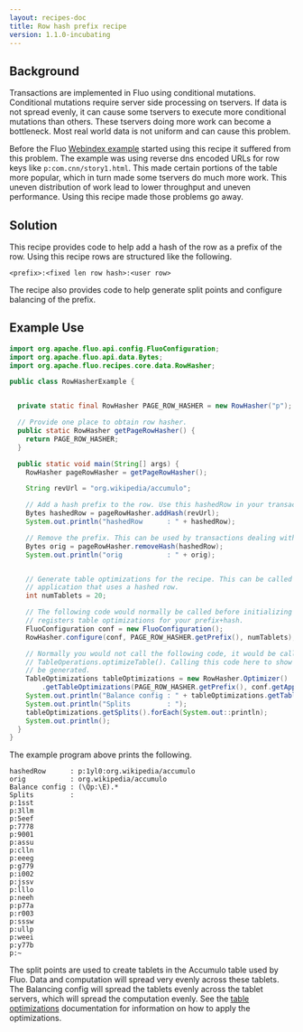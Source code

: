 ```yaml
---
layout: recipes-doc
title: Row hash prefix recipe
version: 1.1.0-incubating
---
```

## Background

Transactions are implemented in Fluo using conditional mutations.  Conditional
mutations require server side processing on tservers.  If data is not spread
evenly, it can cause some tservers to execute more conditional mutations than
others.  These tservers doing more work can become a bottleneck.  Most real
world data is not uniform and can cause this problem.

Before the Fluo [Webindex example][1] started using this recipe it suffered
from this problem.  The example was using reverse dns encoded URLs for row keys
like `p:com.cnn/story1.html`.  This made certain portions of the table more
popular, which in turn made some tservers do much more work.  This uneven
distribution of work lead to lower throughput and uneven performance.  Using
this recipe made those problems go away.

## Solution

This recipe provides code to help add a hash of the row as a prefix of the row.
Using this recipe rows are structured like the following.

```
<prefix>:<fixed len row hash>:<user row>
```

The recipe also provides code to help generate split points and configure
balancing of the prefix.

## Example Use

```java
import org.apache.fluo.api.config.FluoConfiguration;
import org.apache.fluo.api.data.Bytes;
import org.apache.fluo.recipes.core.data.RowHasher;

public class RowHasherExample {


  private static final RowHasher PAGE_ROW_HASHER = new RowHasher("p");

  // Provide one place to obtain row hasher.
  public static RowHasher getPageRowHasher() {
    return PAGE_ROW_HASHER;
  }

  public static void main(String[] args) {
    RowHasher pageRowHasher = getPageRowHasher();

    String revUrl = "org.wikipedia/accumulo";

    // Add a hash prefix to the row. Use this hashedRow in your transaction
    Bytes hashedRow = pageRowHasher.addHash(revUrl);
    System.out.println("hashedRow      : " + hashedRow);

    // Remove the prefix. This can be used by transactions dealing with the hashed row.
    Bytes orig = pageRowHasher.removeHash(hashedRow);
    System.out.println("orig           : " + orig);


    // Generate table optimizations for the recipe. This can be called when setting up an
    // application that uses a hashed row.
    int numTablets = 20;

    // The following code would normally be called before initializing Fluo. This code
    // registers table optimizations for your prefix+hash.
    FluoConfiguration conf = new FluoConfiguration();
    RowHasher.configure(conf, PAGE_ROW_HASHER.getPrefix(), numTablets);

    // Normally you would not call the following code, it would be called automatically for you by
    // TableOperations.optimizeTable(). Calling this code here to show what table optimization will
    // be generated.
    TableOptimizations tableOptimizations = new RowHasher.Optimizer()
        .getTableOptimizations(PAGE_ROW_HASHER.getPrefix(), conf.getAppConfiguration());
    System.out.println("Balance config : " + tableOptimizations.getTabletGroupingRegex());
    System.out.println("Splits         : ");
    tableOptimizations.getSplits().forEach(System.out::println);
    System.out.println();
  }
}
```

The example program above prints the following.

```
hashedRow      : p:1yl0:org.wikipedia/accumulo
orig           : org.wikipedia/accumulo
Balance config : (\Qp:\E).*
Splits         : 
p:1sst
p:3llm
p:5eef
p:7778
p:9001
p:assu
p:clln
p:eeeg
p:g779
p:i002
p:jssv
p:lllo
p:neeh
p:p77a
p:r003
p:sssw
p:ullp
p:weei
p:y77b
p:~
```

The split points are used to create tablets in the Accumulo table used by Fluo.
Data and computation will spread very evenly across these tablets.  The
Balancing config will spread the tablets evenly across the tablet servers,
which will spread the computation evenly. See the [table optimizations][2]
documentation for information on how to apply the optimizations.
 
[1]: https://github.com/fluo-io/webindex
[2]: /docs/fluo-recipes/1.1.0-incubating/table-optimization/
